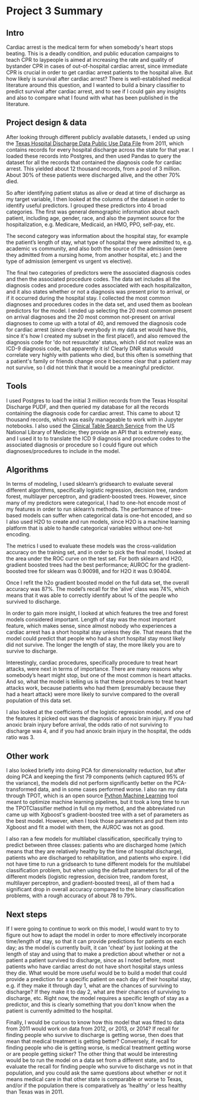 # Project 3 Summary

## Intro
Cardiac arrest is the medical term for when somebody's heart stops beating. This is a deadly condition, and public education campaigns to teach CPR to laypeople is aimed at increasing the rate and quality of bystander CPR in cases of out-of-hospital cardiac arrest, since immediate CPR is crucial in order to get cardiac arrest patients to the hospital alive. But how likely is survival after cardiac arrest? There is well-established medical literature around this question, and I wanted to build a binary classifier to predict survival after cardiac arrest, and to see if I could gain any insights and also to compare what I found with what has been published in the literature.

## Project design & data
After looking through different publicly available datasets, I ended up using the [Texas Hospital Discharge Data Public Use Data File](https://www.dshs.texas.gov/THCIC/Hospitals/Download.shtm) from 2011, which contains records for every hospital discharge across the state for that year. I loaded these records into Postgres, and then used Pandas to query the dataset for all the records that contained the diagnosis code for cardiac arrest. This yielded about 12 thousand records, from a pool of 3 million. About 30% of these patients were discharged alive, and the other 70% died.

So after identifying patient status as alive or dead at time of discharge as my target variable, I then looked at the columns of the dataset in order to identify useful predictors. I grouped these predictors into 4 broad categories. The first was general demographic information about each patient, including age, gender, race, and also the payment source for the hospitalization, e.g. Medicare, Medicaid, an HMO, PPO, self-pay, etc.

The second category was information about the hospital stay, for example the patient’s length of stay, what type of hospital they were admitted to, e.g. academic vs community, and also both the source of the admission (were they admitted from a nursing home, from another hospital, etc.) and the type of admission (emergent vs urgent vs elective).

The final two categories of predictors were the associated diagnosis codes and then the associated procedure codes. The data set includes all the diagnosis codes and procedure codes associated with each hospitalizaiton, and it also states whether or not a diagnosis was present prior to arrival, or if it occurred during the hospital stay. I collected the most common diagnoses and procedures codes in the data set, and used them as boolean predictors for the model. I ended up selecting the 20 most common present on arrival diagnoses and the 20 most common not-present on arrival diagnoses to come up with a total of 40, and removed the diagnosis code for cardiac arrest (since clearly everybody in my data set would have this, since it's how I created my subset in the first place!), and also removed the diagnosis code for 'do not resuscitate' status, which I did not realize was an ICD-9 diagnosis code, but apparently it is! Clearly DNR status would correlate very highly with patients who died, but this often is something that a patient's family or friends change once it become clear that a patient may not survive, so I did not think that it would be a meaningful predictor.

## Tools
I used Postgres to load the initial 3 million records from the Texas Hospital Discharge PUDF, and then queried my database for all the records containing the diagnosis code for cardiac arrest. This came to about 12 thousand records, which was easily manageable to work with in Jupyter notebooks. I also used the [Clinical Table Search Service](https://clinicaltables.nlm.nih.gov/apidoc/icd9cm_dx/v3/doc.html) from the US National Library of Medicine; they provide an API that is extremely easy, and I used it to to translate the ICD 9 diagnosis and procedure codes to the associated diagnosis or procedure so I could figure out which diagnoses/procedures to include in the model.

## Algorithms
In terms of modeling, I used sklearn’s gridsearch to evaluate several different algorithms, specifically logistic regression, decision tree, random forest, multilayer perceptron, and gradient-boosted trees. However, since many of my predictors were categorical, I had to one-hot encode most of my features in order to run sklearn’s methods. The performance of tree-based models can suffer when categorical data is one-hot encoded, and so I also used H2O to create and run models, since H2O is a machine learning platform that is able to handle categorical variables without one-hot encoding.

The metrics I used to evaluate these models was the cross-validation accuracy on the training set, and in order to pick the final model, I looked at the area under the ROC curve on the test set. For both sklearn and H2O, gradient boosted trees had the best performance; AUROC for the gradient-boosted tree for sklearn was 0.90098, and for H2O it was 0.90404.

Once I refit the h2o gradient boosted model on the full data set, the overall accuracy was 87%. The model’s recall for the ‘alive’ class was 74%, which means that it was able to correctly identify about ¾ of the people who survived to discharge.

In order to gain more insight, I looked at which features the tree and forest models considered important. Length of stay was the most important feature, which makes sense, since almost nobody who experiences a cardiac arrest has a short hospital stay unless they die. That means that the model could predict that people who had a short hospital stay most likely did not survive. The longer the length of stay, the more likely you are to survive to discharge.

Interestingly, cardiac procedures, specifically procedure to treat heart attacks, were next in terms of importance. There are many reasons why somebody’s heart might stop, but one of the most common is heart attacks. And so, what the model is telling us is that these procedures to treat heart attacks work, because patients who had them (presumably because they had a heart attack) were more likely to survive compared to the overall population of this data set.

I also looked at the coefficients of the logistic regression model, and one of the features it picked out was the diagnosis of anoxic brain injury. If you had anoxic brain injury before arrival, the odds ratio of not surviving to discharge was 4, and if you had anoxic brain injury in the hospital, the odds ratio was 3.

## Other work
I also looked briefly into doing PCA for dimensionality reduction, but after doing PCA and keeping the first 79 components (which captured 95% of the variance), the models did not perform significantly better on the PCA-transformed data, and in some cases performed worse. I also ran my data through TPOT, which is an open source [Python Machine Learning](https://epistasislab.github.io/tpot/) tool meant to optimize machine learning pipelines, but it took a long time to run the TPOTClassifier method in full on my method, and the abbreviated run came up with Xgboost's gradient-boosted tree with a set of parameters as the best model. However, when I took those parameters and put them into Xgboost and fit a model with them, the AUROC was not as good.

I also ran a few models for multilabel classification, specifically trying to predict between three classes: patients who are discharged home (which means that they are relatively healthy by the time of hospital discharge), patients who are discharged to rehabilitation, and patients who expire. I did not have time to run a gridsearch to tune different models for the multilabel classification problem, but when using the default parameters for all of the different models (logistic regression, decision tree, random forest, multilayer perceptron, and gradient-boosted trees), all of them had a significant drop in overall accuracy compared to the binary classification problems, with a rough accuracy of about 78 to 79%.

## Next steps
If I were going to continue to work on this model, I would want to try to figure out how to adapt the model in order to more effectively incorporate time/length of stay, so that it can provide predictions for patients on each day; as the model is currently built, it can 'cheat' by just looking at the length of stay and using that to make a prediction about whether or not a patient a patient survived to discharge, since as I noted before, most patients who have cardiac arrest do not have short hospital stays unless they die. What would be more useful would be to build a model that could provide a prediction for a specific patient on each day of their hospital stay, e.g. if they make it through day 1, what are the chances of surviving to discharge? If they make it to day 2, what are their chances of surviving to discharge, etc. Right now, the model requires a specific length of stay as a predictor, and this is clearly something that you don't know when the patient is currently admitted to the hospital.

Finally, I would be curious to know how this model that was fitted to data from 2011 would work on data from 2012, or 2013, or 2014? If recall for finding people who survive to discharge is getting worse, then does that mean that medical treatment is getting better? Conversely, if recall for finding people who die is getting worse, is medical treatment getting worse or are people getting sicker? The other thing that would be interesting would be to run the model on a data set from a different state, and to evaluate the recall for finding people who survive to discharge vs not in that population, and you could ask the same questions about whether or not it means medical care in that other state is comparable or worse to Texas, and/or if the population there is comparatively as 'healthy' or less healthy than Texas was in 2011.
